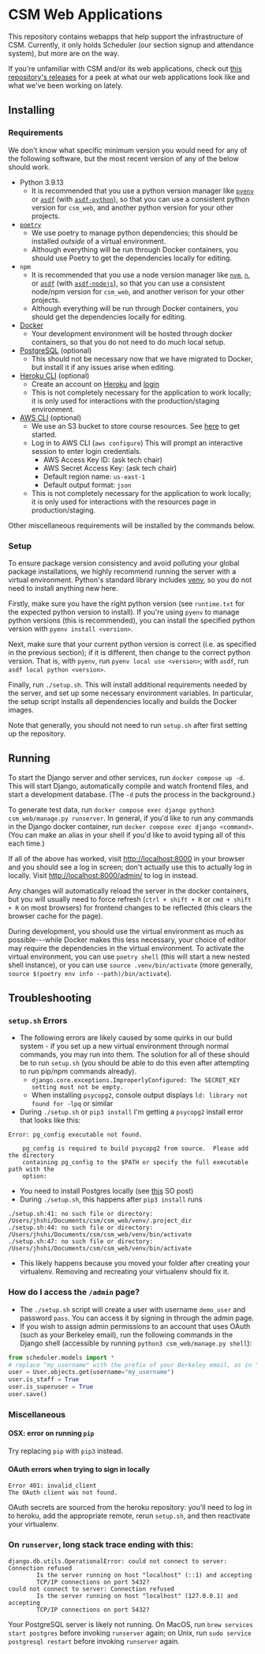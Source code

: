 # CSM Web Applications

This repository contains webapps that help support the infrastructure of CSM. Currently, it only holds Scheduler (our section signup and attendance system), but more are on the way.

If you're unfamiliar with CSM and/or its web applications, check out [this repository's releases](https://github.com/csmberkeley/csm_web/releases) for a peek at what our web applications look like and what we've been working on lately.

## Installing

### Requirements

We don't know what specific minimum version you would need for any of the following software, but the most recent version of any of the below should work.

- Python 3.9.13
  - It is recommended that you use a python version manager like [`pyenv`](https://github.com/pyenv/pyenv) or [`asdf`](https://asdf-vm.com) (with [`asdf-python`](https://github.com/asdf-community/asdf-python)), so that you can use a consistent python version for `csm_web`, and another python version for your other projects.
- [`poetry`](https://python-poetry.org/docs/#installation)
  - We use poetry to manage python dependencies; this should be installed _outside_ of a virtual environment.
  - Although everything will be run through Docker containers, you should use Poetry to get the dependencies locally for editing.
- `npm`
  - It is recommended that you use a node version manager like [`nvm`](https://github.com/nvm-sh/nvm), [`n`](https://github.com/tj/n), or [`asdf`](https://asdf-vm.com) (with [`asdf-nodejs`](https://github.com/asdf-vm/asdf-nodejs)), so that you can use a consistent node/npm version for `csm_web`, and another verison for your other projects.
  - Although everything will be run through Docker containers, you should get the dependencies locally for editing.
- [Docker](https://www.docker.com)
  - Your development environment will be hosted through docker containers, so that you do not need to do much local setup.
- [PostgreSQL](https://www.postgresql.org/download/) (optional)
  - This should not be necessary now that we have migrated to Docker, but install it if any issues arise when editing.
- [Heroku CLI](https://devcenter.heroku.com/articles/heroku-cli#download-and-install) (optional)
  - Create an account on [Heroku](https://id.heroku.com/login) and [login](https://devcenter.heroku.com/articles/heroku-cli#getting-started)
  - This is not completely necessary for the application to work locally; it is only used for interactions with the production/staging environment.
- [AWS CLI](https://docs.aws.amazon.com/cli/latest/userguide/cli-chap-install.html) (optional)
  - We use an S3 bucket to store course resources. See [here](https://aws.amazon.com/s3/) to get started.
  - Log in to AWS CLI (`aws configure`) This will prompt an interactive session to enter login credentials.
    - AWS Access Key ID: (ask tech chair)
    - AWS Secret Access Key: (ask tech chair)
    - Default region name: `us-east-1`
    - Default output format: `json`
  - This is not completely necessary for the application to work locally; it is only used for interactions with the resources page in production/staging.

Other miscellaneous requirements will be installed by the commands below.

### Setup

To ensure package version consistency and avoid polluting your global package installations, we highly recommend running the server with a virtual environment. Python's standard library includes [venv](https://docs.python.org/3/library/venv.html), so you do not need to install anything new here.

Firstly, make sure you have the right python version (see `runtime.txt` for the expected python version to install). If you're using `pyenv` to manage python versions (this is recommended), you can install the specified python version with `pyenv install <version>`.

Next, make sure that your current python version is correct (i.e. as specified in the previous section); if it is different, then change to the correct python version. That is, with `pyenv`, run `pyenv local use <version>`; with `asdf`, run `asdf local python <version>`.

Finally, run `./setup.sh`. This will install additional requirements needed by the server, and set up some necessary environment variables. In particular, the setup script installs all dependencies locally and builds the Docker images.

Note that generally, you should not need to run `setup.sh` after first setting up the repository.

## Running

To start the Django server and other services, run `docker compose up -d`. This will start Django, automatically compile and watch frontend files, and start a development database. (The `-d` puts the process in the background.)

To generate test data, run `docker compose exec django python3 csm_web/manage.py runserver`. In general, if you'd like to run any commands in the Django docker container, run `docker compose exec django <command>`. (You can make an alias in your shell if you'd like to avoid typing all of this each time.)

If all of the above has worked, visit [http://localhost:8000](http://localhost:8000) in your browser and you should see a log in screen; don't actually use this to actually log in locally. Visit [http://localhost:8000/admin/](http://localhost:8000/admin/) to log in instead.

Any changes will automatically reload the server in the docker containers, but you will usually need to force refresh (`ctrl + shift + R` or `cmd + shift + R` on most browsers) for frontend changes to be reflected (this clears the browser cache for the page).

During development, you should use the virtual environment as much as possible---while Docker makes this less necessary, your choice of editor may require the dependencies in the virtual environment. To activate the virtual environment, you can use `poetry shell` (this will start a new nested shell instance), or you can use `source .venv/bin/activate` (more generally, `source $(poetry env info --path)/bin/activate`).

## Troubleshooting

### `setup.sh` Errors

- The following errors are likely caused by some quirks in our build system - if you set up a new virtual environment through normal commands, you may run into them. The solution for all of these should be to run `setup.sh` (you should be able to do this even after attempting to run pip/npm commands already).
  - `django.core.exceptions.ImproperlyConfigured: The SECRET_KEY setting must not be empty.`
  - When installing `psycopg2`, console output displays `ld: library not found for -lpq` or similar
- During `./setup.sh` or `pip3 install` I'm getting a `psycopg2` install error that looks like this:

```
Error: pg_config executable not found.

    pg_config is required to build psycopg2 from source.  Please add the directory
    containing pg_config to the $PATH or specify the full executable path with the
    option:
```

- You need to install Postgres locally (see [this](https://stackoverflow.com/a/12037133) SO post)
- During `./setup.sh`, this happens after `pip3 install` runs

```
./setup.sh:41: no such file or directory: /Users/jhshi/Documents/csm/csm_web/venv/.project_dir
./setup.sh:44: no such file or directory: /Users/jhshi/Documents/csm/csm_web/venv/bin/activate
./setup.sh:47: no such file or directory: /Users/jhshi/Documents/csm/csm_web/venv/bin/activate
```

- This likely happens because you moved your folder after creating your virtualenv. Removing
  and recreating your virtualenv should fix it.

### How do I access the `/admin` page?

- The `./setup.sh` script will create a user with username `demo_user` and password `pass`. You can access it by signing in through the admin page.
- If you wish to assign admin permissions to an account that uses OAuth (such as your Berkeley email), run the following commands in the Django shell (accessible by running `python3 csm_web/manage.py shell`):

```py
from scheduler.models import *
# replace "my_username" with the prefix of your Berkeley email, as in "my_username@berkeley.edu"
user = User.objects.get(username="my_username")
user.is_staff = True
user.is_superuser = True
user.save()
```

### Miscellaneous

#### OSX: error on running `pip`

Try replacing `pip` with `pip3` instead.

#### OAuth errors when trying to sign in locally

```
Error 401: invalid_client
The OAuth client was not found.
```

OAuth secrets are sourced from the heroku repository: you'll need to log in to heroku, add the
appropriate remote, rerun `setup.sh`, and then reactivate your virtualenv.

### On `runserver`, long stack trace ending with this:

```
django.db.utils.OperationalError: could not connect to server: Connection refused
        Is the server running on host "localhost" (::1) and accepting
        TCP/IP connections on port 5432?
could not connect to server: Connection refused
        Is the server running on host "localhost" (127.0.0.1) and accepting
        TCP/IP connections on port 5432?
```

Your PostgreSQL server is likely not running. On MacOS, run `brew services start postgres` before invoking `runserver` again; on Unix, run `sudo service postgresql restart` before invoking `runserver` again.
